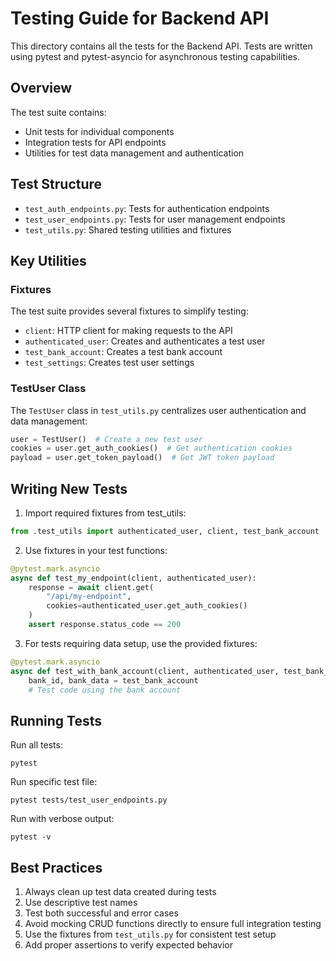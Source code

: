 # Testing Guide for Backend API

This directory contains all the tests for the Backend API. Tests are written using pytest and pytest-asyncio for asynchronous testing capabilities.

## Overview

The test suite contains:

- Unit tests for individual components
- Integration tests for API endpoints
- Utilities for test data management and authentication

## Test Structure

- `test_auth_endpoints.py`: Tests for authentication endpoints
- `test_user_endpoints.py`: Tests for user management endpoints
- `test_utils.py`: Shared testing utilities and fixtures

## Key Utilities

### Fixtures

The test suite provides several fixtures to simplify testing:

- `client`: HTTP client for making requests to the API
- `authenticated_user`: Creates and authenticates a test user
- `test_bank_account`: Creates a test bank account
- `test_settings`: Creates test user settings

### TestUser Class

The `TestUser` class in `test_utils.py` centralizes user authentication and data management:

```python
user = TestUser()  # Create a new test user
cookies = user.get_auth_cookies()  # Get authentication cookies
payload = user.get_token_payload()  # Get JWT token payload
```

## Writing New Tests

1. Import required fixtures from test_utils:

```python
from .test_utils import authenticated_user, client, test_bank_account
```

2. Use fixtures in your test functions:

```python
@pytest.mark.asyncio
async def test_my_endpoint(client, authenticated_user):
    response = await client.get(
        "/api/my-endpoint",
        cookies=authenticated_user.get_auth_cookies()
    )
    assert response.status_code == 200
```

3. For tests requiring data setup, use the provided fixtures:

```python
@pytest.mark.asyncio
async def test_with_bank_account(client, authenticated_user, test_bank_account):
    bank_id, bank_data = test_bank_account
    # Test code using the bank account
```

## Running Tests

Run all tests:
```
pytest
```

Run specific test file:
```
pytest tests/test_user_endpoints.py
```

Run with verbose output:
```
pytest -v
```

## Best Practices

1. Always clean up test data created during tests
2. Use descriptive test names
3. Test both successful and error cases
4. Avoid mocking CRUD functions directly to ensure full integration testing
5. Use the fixtures from `test_utils.py` for consistent test setup
6. Add proper assertions to verify expected behavior